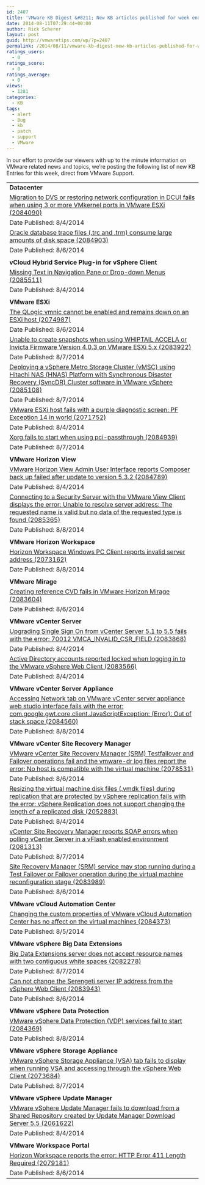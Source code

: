 ```yaml
---
id: 2407
title: 'VMware KB Digest &#8211; New KB articles published for week ending 8/9/14'
date: 2014-08-11T07:29:44+00:00
author: Rick Scherer
layout: post
guid: http://vmwaretips.com/wp/?p=2407
permalink: /2014/08/11/vmware-kb-digest-new-kb-articles-published-for-week-ending-8914/
ratings_users:
  - 0
ratings_score:
  - 0
ratings_average:
  - 0
views:
  - 1281
categories:
  - KB
tags:
  - alert
  - Bug
  - kb
  - patch
  - support
  - VMware
---
```

In our effort to provide our viewers with up to the minute information on VMware related news and topics, we&#8217;re posting the following list of new KB Entries for this week, direct from VMware Support.
  
<!--more-->

<table border="0" cellspacing="0" cellpadding="0">
  <tr>
    <td valign="top" width="727">
      <strong>Datacenter</strong>
    </td>
  </tr>
  
  <tr>
    <td valign="top" width="727">
      <a href="http://bit.ly/1sufsVb">Migration to DVS or restoring network configuration in DCUI fails when using 3 or more VMkernel ports in VMware ESXi (2084090)</a>
    </td>
  </tr>
  
  <tr>
    <td valign="top" width="727">
      Date Published: 8/4/2014
    </td>
  </tr>
  
  <tr>
    <td valign="top" width="727">
      <a href="http://bit.ly/1sufqws">Oracle database trace files (.trc and .trm) consume large amounts of disk space (2084903)</a>
    </td>
  </tr>
  
  <tr>
    <td valign="top" width="727">
      Date Published: 8/6/2014
    </td>
  </tr>
  
  <tr>
    <td valign="top" width="727">
    </td>
  </tr>
  
  <tr>
    <td valign="top" width="727">
      <strong>vCloud Hybrid Service Plug-in for vSphere Client</strong>
    </td>
  </tr>
  
  <tr>
    <td valign="top" width="727">
      <a href="http://bit.ly/1sufqwu">Missing Text in Navigation Pane or Drop-down Menus (2085511)</a>
    </td>
  </tr>
  
  <tr>
    <td valign="top" width="727">
      Date Published: 8/4/2014
    </td>
  </tr>
  
  <tr>
    <td valign="top" width="727">
    </td>
  </tr>
  
  <tr>
    <td valign="top" width="727">
      <strong>VMware ESXi</strong>
    </td>
  </tr>
  
  <tr>
    <td valign="top" width="727">
      <a href="http://bit.ly/1sufsVh">The QLogic vmnic cannot be enabled and remains down on an ESXi host (2074987)</a>
    </td>
  </tr>
  
  <tr>
    <td valign="top" width="727">
      Date Published: 8/6/2014
    </td>
  </tr>
  
  <tr>
    <td valign="top" width="727">
      <a href="http://bit.ly/1nIslDh">Unable to create snapshots when using WHIPTAIL ACCELA or Invicta Firmware Version 4.0.3 on VMware ESXi 5.x (2083922)</a>
    </td>
  </tr>
  
  <tr>
    <td valign="top" width="727">
      Date Published: 8/7/2014
    </td>
  </tr>
  
  <tr>
    <td valign="top" width="727">
      <a href="http://bit.ly/1sufqww">Deploying a vSphere Metro Storage Cluster (vMSC) using Hitachi NAS (HNAS) Platform with Synchronous Disaster Recovery (SyncDR) Cluster software in VMware vSphere (2085108)</a>
    </td>
  </tr>
  
  <tr>
    <td valign="top" width="727">
      Date Published: 8/7/2014
    </td>
  </tr>
  
  <tr>
    <td valign="top" width="727">
      <a href="http://bit.ly/1nIslDk">VMware ESXi host fails with a purple diagnostic screen: PF Exception 14 in world (2071752)</a>
    </td>
  </tr>
  
  <tr>
    <td valign="top" width="727">
      Date Published: 8/4/2014
    </td>
  </tr>
  
  <tr>
    <td valign="top" width="727">
      <a href="http://bit.ly/1nIslmN">Xorg fails to start when using pci-passthrough (2084939)</a>
    </td>
  </tr>
  
  <tr>
    <td valign="top" width="727">
      Date Published: 8/7/2014
    </td>
  </tr>
  
  <tr>
    <td valign="top" width="727">
    </td>
  </tr>
  
  <tr>
    <td valign="top" width="727">
      <strong>VMware Horizon View </strong>
    </td>
  </tr>
  
  <tr>
    <td valign="top" width="727">
      <a href="http://bit.ly/1nIslDo">VMware Horizon View Admin User Interface reports Composer back up failed after update to version 5.3.2 (2084789)</a>
    </td>
  </tr>
  
  <tr>
    <td valign="top" width="727">
      Date Published: 8/4/2014
    </td>
  </tr>
  
  <tr>
    <td valign="top" width="727">
      <a href="http://bit.ly/1nIslDq">Connecting to a Security Server with the VMware View Client displays the error: Unable to resolve server address: The requested name is valid but no data of the requested type is found (2085365)</a>
    </td>
  </tr>
  
  <tr>
    <td valign="top" width="727">
      Date Published: 8/8/2014
    </td>
  </tr>
  
  <tr>
    <td valign="top" width="727">
    </td>
  </tr>
  
  <tr>
    <td valign="top" width="727">
      <strong>VMware Horizon Workspace</strong>
    </td>
  </tr>
  
  <tr>
    <td valign="top" width="727">
      <a href="http://bit.ly/1nIslmT">Horizon Workspace Windows PC Client reports invalid server address (2073162)</a>
    </td>
  </tr>
  
  <tr>
    <td valign="top" width="727">
      Date Published: 8/8/2014
    </td>
  </tr>
  
  <tr>
    <td valign="top" width="727">
    </td>
  </tr>
  
  <tr>
    <td valign="top" width="727">
      <strong>VMware Mirage</strong>
    </td>
  </tr>
  
  <tr>
    <td valign="top" width="727">
      <a href="http://bit.ly/1nIslmV">Creating reference CVD fails in VMware Horizon Mirage (2083604)</a>
    </td>
  </tr>
  
  <tr>
    <td valign="top" width="727">
      Date Published: 8/6/2014
    </td>
  </tr>
  
  <tr>
    <td valign="top" width="727">
    </td>
  </tr>
  
  <tr>
    <td valign="top" width="727">
      <strong>VMware vCenter Server</strong>
    </td>
  </tr>
  
  <tr>
    <td valign="top" width="727">
      <a href="http://bit.ly/1sufw7k">Upgrading Single Sign On from vCenter Server 5.1 to 5.5 fails with the error: 70012 VMCA_INVALID_CSR_FIELD (2083868)</a>
    </td>
  </tr>
  
  <tr>
    <td valign="top" width="727">
      Date Published: 8/4/2014
    </td>
  </tr>
  
  <tr>
    <td valign="top" width="727">
      <a href="http://bit.ly/1suftbG">Active Directory accounts reported locked when logging in to the VMware vSphere Web Client (2083566)</a>
    </td>
  </tr>
  
  <tr>
    <td valign="top" width="727">
      Date Published: 8/4/2014
    </td>
  </tr>
  
  <tr>
    <td valign="top" width="727">
    </td>
  </tr>
  
  <tr>
    <td valign="top" width="727">
      <strong>VMware vCenter Server Appliance</strong>
    </td>
  </tr>
  
  <tr>
    <td valign="top" width="727">
      <a href="http://bit.ly/1nIsln0">Accessing Network tab on VMware vCenter server appliance web studio interface fails with the error: com.google.gwt.core.client.JavaScriptException: (Error): Out of stack space (2084560)</a>
    </td>
  </tr>
  
  <tr>
    <td valign="top" width="727">
      Date Published: 8/8/2014
    </td>
  </tr>
  
  <tr>
    <td valign="top" width="727">
    </td>
  </tr>
  
  <tr>
    <td valign="top" width="727">
      <strong>VMware vCenter Site Recovery Manager</strong>
    </td>
  </tr>
  
  <tr>
    <td valign="top" width="727">
      <a href="http://bit.ly/1nIsois">VMware vCenter Site Recovery Manager (SRM) Testfailover and Failover operations fail and the vmware-dr log files report the error: No host is compatible with the virtual machine (2078531)</a>
    </td>
  </tr>
  
  <tr>
    <td valign="top" width="727">
      Date Published: 8/6/2014
    </td>
  </tr>
  
  <tr>
    <td valign="top" width="727">
      <a href="http://bit.ly/1sufw7v">Resizing the virtual machine disk files (.vmdk files) during replication that are protected by vSphere replication fails with the error: vSphere Replication does not support changing the length of a replicated disk (2052883)</a>
    </td>
  </tr>
  
  <tr>
    <td valign="top" width="727">
      Date Published: 8/4/2014
    </td>
  </tr>
  
  <tr>
    <td valign="top" width="727">
      <a href="http://bit.ly/1sufw7x">vCenter Site Recovery Manager reports SOAP errors when polling vCenter Server in a vFlash enabled environment (2081313)</a>
    </td>
  </tr>
  
  <tr>
    <td valign="top" width="727">
      Date Published: 8/7/2014
    </td>
  </tr>
  
  <tr>
    <td valign="top" width="727">
      <a href="http://bit.ly/1nIslTK">Site Recovery Manager (SRM) service may stop running during a Test Failover or Failover operation during the virtual machine reconfiguration stage (2083989)</a>
    </td>
  </tr>
  
  <tr>
    <td valign="top" width="727">
      Date Published: 8/6/2014
    </td>
  </tr>
  
  <tr>
    <td valign="top" width="727">
    </td>
  </tr>
  
  <tr>
    <td valign="top" width="727">
      <strong>VMware vCloud Automation Center</strong>
    </td>
  </tr>
  
  <tr>
    <td valign="top" width="727">
      <a href="http://bit.ly/1nIsoiB">Changing the custom properties of VMware vCloud Automation Center has no affect on the virtual machines (2084373)</a>
    </td>
  </tr>
  
  <tr>
    <td valign="top" width="727">
      Date Published: 8/5/2014
    </td>
  </tr>
  
  <tr>
    <td valign="top" width="727">
    </td>
  </tr>
  
  <tr>
    <td valign="top" width="727">
      <strong>VMware vSphere Big Data Extensions</strong>
    </td>
  </tr>
  
  <tr>
    <td valign="top" width="727">
      <a href="http://bit.ly/1sufwnR">Big Data Extensions server does not accept resource names with two contiguous white spaces (2082278)</a>
    </td>
  </tr>
  
  <tr>
    <td valign="top" width="727">
      Date Published: 8/7/2014
    </td>
  </tr>
  
  <tr>
    <td valign="top" width="727">
      <a href="http://bit.ly/1nIsoiF">Can not change the Serengeti server IP address from the vSphere Web Client (2083943)</a>
    </td>
  </tr>
  
  <tr>
    <td valign="top" width="727">
      Date Published: 8/6/2014
    </td>
  </tr>
  
  <tr>
    <td valign="top" width="727">
    </td>
  </tr>
  
  <tr>
    <td valign="top" width="727">
      <strong>VMware vSphere Data Protection</strong>
    </td>
  </tr>
  
  <tr>
    <td valign="top" width="727">
      <a href="http://bit.ly/1sufwnT">VMware vSphere Data Protection (VDP) services fail to start (2084369)</a>
    </td>
  </tr>
  
  <tr>
    <td valign="top" width="727">
      Date Published: 8/8/2014
    </td>
  </tr>
  
  <tr>
    <td valign="top" width="727">
    </td>
  </tr>
  
  <tr>
    <td valign="top" width="727">
      <strong>VMware vSphere Storage Appliance</strong>
    </td>
  </tr>
  
  <tr>
    <td valign="top" width="727">
      <a href="http://bit.ly/1nIslTP">VMware vSphere Storage Appliance (VSA) tab fails to display when running VSA and accessing through the vSphere Web Client (2073684)</a>
    </td>
  </tr>
  
  <tr>
    <td valign="top" width="727">
      Date Published: 8/7/2014
    </td>
  </tr>
  
  <tr>
    <td valign="top" width="727">
    </td>
  </tr>
  
  <tr>
    <td valign="top" width="727">
      <strong>VMware vSphere Update Manager </strong>
    </td>
  </tr>
  
  <tr>
    <td valign="top" width="727">
      <a href="http://bit.ly/1nIsoiH">VMware vSphere Update Manager fails to download from a Shared Repository created by Update Manager Download Server 5.5 (2061622)</a>
    </td>
  </tr>
  
  <tr>
    <td valign="top" width="727">
      Date Published: 8/4/2014
    </td>
  </tr>
  
  <tr>
    <td valign="top" width="727">
    </td>
  </tr>
  
  <tr>
    <td valign="top" width="727">
      <strong>VMware Workspace Portal</strong>
    </td>
  </tr>
  
  <tr>
    <td valign="top" width="727">
      <a href="http://bit.ly/1suftsc">Horizon Workspace reports the error: HTTP Error 411 Length Required (2079181)</a>
    </td>
  </tr>
  
  <tr>
    <td valign="top" width="727">
      Date Published: 8/6/2014
    </td>
  </tr>
</table>

<div class="feedflare">
</div>